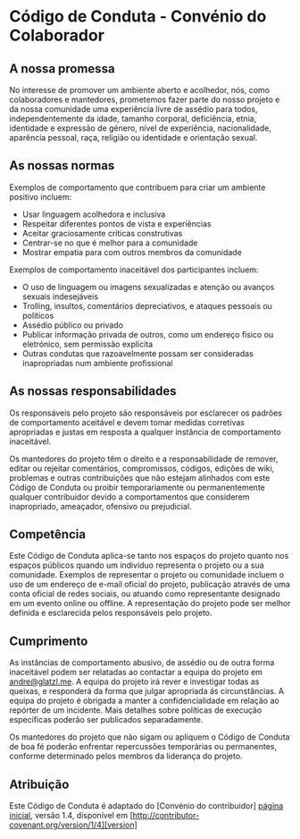 # Código de Conduta - Convénio do Colaborador

## A nossa promessa

No interesse de promover um ambiente aberto e acolhedor, nós, como colaboradores e mantedores, prometemos fazer parte do nosso projeto e da nossa comunidade uma experiência livre de assédio para todos, independentemente da idade, tamanho corporal, deficiência, etnia, identidade e expressão de género, nível de experiência, nacionalidade, aparência pessoal, raça, religião ou identidade e orientação sexual.

## As nossas normas

Exemplos de comportamento que contribuem para criar um ambiente positivo incluem:

* Usar linguagem acolhedora e inclusiva
* Respeitar diferentes pontos de vista e experiências
* Aceitar graciosamente críticas construtivas
* Centrar-se no que é melhor para a comunidade
* Mostrar empatia para com outros membros da comunidade

Exemplos de comportamento inaceitável dos participantes incluem:

* O uso de linguagem ou imagens sexualizadas e atenção ou avanços sexuais indesejáveis
* Trolling, insultos, comentários depreciativos, e ataques pessoais ou políticos
* Assédio público ou privado
* Publicar informação privada de outros, como um endereço físico ou eletrónico, sem permissão explícita
* Outras condutas que razoavelmente possam ser consideradas inapropriadas num ambiente profissional

## As nossas responsabilidades

Os responsáveis ​​pelo projeto são responsáveis ​​por esclarecer os padrões de comportamento aceitável e devem tomar medidas corretivas apropriadas e justas em resposta a qualquer instância de comportamento inaceitável.

Os mantedores do projeto têm o direito e a responsabilidade de remover, editar ou rejeitar comentários, compromissos, códigos, edições de wiki, problemas e outras contribuições que não estejam alinhados com este Código de Conduta ou proibir temporariamente ou permanentemente qualquer contribuidor devido a comportamentos que considerem inapropriado, ameaçador, ofensivo ou prejudicial.

## Competência

Este Código de Conduta aplica-se tanto nos espaços do projeto quanto nos espaços públicos quando um indivíduo representa o projeto ou a sua comunidade. Exemplos de representar o projeto ou comunidade incluem o uso de um endereço de e-mail oficial do projeto, publicação através de uma conta oficial de redes sociais, ou atuando como representante designado em um evento online ou offline. A representação do projeto pode ser melhor definida e esclarecida pelos responsáveis ​​pelo projeto.

## Cumprimento

As instâncias de comportamento abusivo, de assédio ou de outra forma inaceitável podem ser relatadas ao contactar a equipa do projeto em andre@glatzl.me. A equipa do projeto irá rever e investigar todas as queixas, e responderá da forma que julgar apropriada ás circunstâncias. A equipa do projeto é obrigada a manter a confidencialidade em relação ao repórter de um incidente. Mais detalhes sobre políticas de execução específicas poderão ser publicados separadamente.

Os mantedores do projeto que não sigam ou apliquem o Código de Conduta de boa fé poderão enfrentar repercussões temporárias ou permanentes, conforme determinado pelos membros da liderança do projeto.

## Atribuição

Este Código de Conduta é adaptado do [Convénio do contribuidor] [página inicial], versão 1.4, disponível em [http://contributor-covenant.org/version/1/4][version]

[página inicial]: http://contributor-covenant.org
[versão]: http://contributor-covenant.org/version/1/4/
